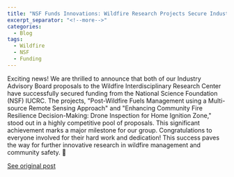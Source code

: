 ```yaml
---
title: "NSF Funds Innovations: Wildfire Research Projects Secure Industry Advisory Support"
excerpt_separator: "<!--more-->"
categories:
  - Blog
tags:
  - Wildfire
  - NSF
  - Funding
---
```

Exciting news! We are thrilled to announce that both of our Industry Advisory Board proposals to the Wildfire Interdisciplinary Research Center have successfully secured funding from the National Science Foundation (NSF) IUCRC. The projects, "Post-Wildfire Fuels Management using a Multi-source Remote Sensing Approach" and "Enhancing Community Fire Resilience Decision-Making: Drone Inspection for Home Ignition Zone," stood out in a highly competitive pool of proposals. This significant achievement marks a major milestone for our group. Congratulations to everyone involved for their hard work and dedication! This success paves the way for further innovative research in wildfire management and community safety. 🎉
<img src="{{ site.url }}{{ site.baseurl }}/assets/images/Posts/2024011901.jpg" alt="">
<img src="{{ site.url }}{{ site.baseurl }}/assets/images/Posts/2024011902.jpg" alt="">


[See original post](https://www.linkedin.com/posts/sjsu-gis-and-drone-society_we-are-thrilled-to-announce-that-both-our-activity-7154228535203688448-f8hm/?utm_source=share&utm_medium=member_desktop)
